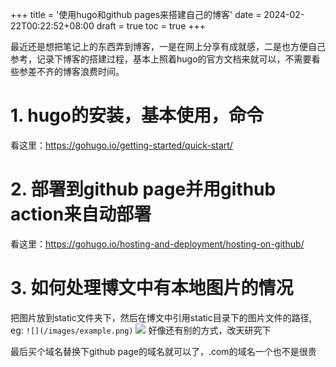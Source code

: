 +++
title = '使用hugo和github pages来搭建自己的博客'
date = 2024-02-22T00:22:52+08:00
draft = true
toc = true
+++

最近还是想把笔记上的东西弄到博客，一是在网上分享有成就感，二是也方便自己参考，记录下博客的搭建过程，基本上照着hugo的官方文档来就可以，不需要看些参差不齐的博客浪费时间。

# 1. hugo的安装，基本使用，命令
看这里：https://gohugo.io/getting-started/quick-start/

# 2. 部署到github page并用github action来自动部署
看这里：https://gohugo.io/hosting-and-deployment/hosting-on-github/

# 3. 如何处理博文中有本地图片的情况
把图片放到static文件夹下，然后在博文中引用static目录下的图片文件的路径, eg: `![](/images/example.png)`
![](/images/example.png)
好像还有别的方式，改天研究下

最后买个域名替换下github page的域名就可以了，.com的域名一个也不是很贵